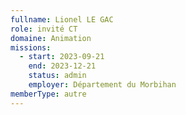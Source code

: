 ```yaml
---
fullname: Lionel LE GAC
role: invité CT
domaine: Animation
missions:
  - start: 2023-09-21
    end: 2023-12-21
    status: admin
    employer: Département du Morbihan
memberType: autre
---
```


